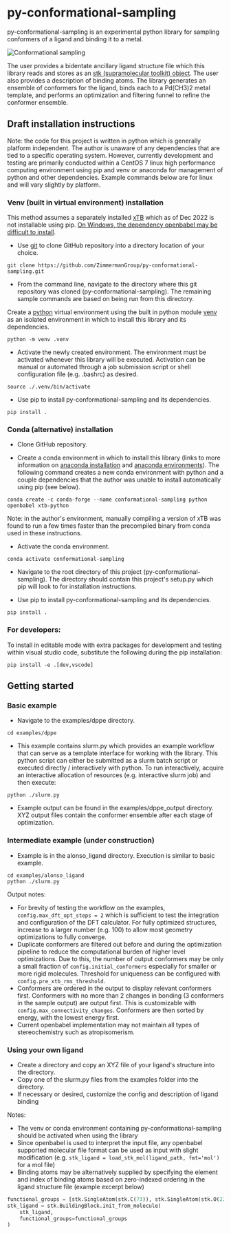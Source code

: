 # py-conformational-sampling
py-conformational-sampling is an experimental python library for sampling conformers of a ligand and binding it to a metal.

![Conformational sampling](https://user-images.githubusercontent.com/5794446/184696183-d74131bb-960a-4632-805c-12e6ae92f536.png)

The user provides a bidentate ancillary ligand structure file which this library reads and stores as an [stk (supramolecular toolkit) object](https://stk.readthedocs.io/en/stable/stk.molecular.molecules.building_block.html). The user also provides a description of binding atoms. The library generates an ensemble of conformers for the ligand, binds each to a Pd(CH3)2 metal template, and performs an optimization and filtering funnel to refine the conformer ensemble.

## Draft installation instructions
Note: the code for this project is written in python which is generally platform independent. The author is unaware of any dependencies that are tied to a specific operating system. However, currently development and testing are primarily conducted within a CentOS 7 linux high performance computing environment using pip and venv or anaconda for management of python and other dependencies. Example commands below are for linux and will vary slightly by platform.

### Venv (built in virtual environment) installation
This method assumes a separately installed [xTB](https://github.com/grimme-lab/xtb) which as of Dec 2022 is not installable using pip. [On Windows, the dependency openbabel may be difficult to install](https://github.com/openbabel/openbabel/issues/2408#issuecomment-1288847122).
* Use [git](https://git-scm.com/) to clone GitHub repository into a directory location of your choice.
```
git clone https://github.com/ZimmermanGroup/py-conformational-sampling.git
```

* From the command line, navigate to the directory where this git repository was cloned (py-conformational-sampling). The remaining sample commands are based on being run from this directory.

Create a [python](https://www.python.org/downloads/) virtual environment using the built in python module [venv](https://packaging.python.org/en/latest/guides/installing-using-pip-and-virtual-environments/#creating-a-virtual-environment) as an isolated environment in which to install this library and its dependencies.
```
python -m venv .venv
```

* Activate the newly created environment. The environment must be activated whenever this library will be executed. Activation can be manual or automated through a job submission script or shell configuration file (e.g. .bashrc) as desired.
```
source ./.venv/bin/activate
```

* Use pip to install py-conformational-sampling and its dependencies.
```
pip install .
```

### Conda (alternative) installation
* Clone GitHub repository.

* Create a conda environment in which to install this library (links to more information on [anaconda installation](https://conda.io/projects/conda/en/latest/user-guide/install/index.html) and [anaconda environments](https://conda.io/projects/conda/en/latest/user-guide/tasks/manage-environments.html)). The following command creates a new conda environment with python and a couple dependencies that the author was unable to install automatically using pip (see below).
```
conda create -c conda-forge --name conformational-sampling python openbabel xtb-python
```

Note: in the author's environment, manually compiling a version of xTB was found to run a few times faster than the precompiled binary from conda used in these instructions.

* Activate the conda environment.
```
conda activate conformational-sampling
```

* Navigate to the root directory of this project (py-conformational-sampling). The directory should contain this project's setup.py which pip will look to for installation instructions. 

* Use pip to install py-conformational-sampling and its dependencies.
```
pip install .
```

### For developers:
To install in editable mode with extra packages for development and testing within visual studio code, substitute the following during the pip installation:
```
pip install -e .[dev,vscode]
```

## Getting started

### Basic example
* Navigate to the examples/dppe directory.
```
cd examples/dppe
```

* This example contains slurm.py which provides an example workflow that can serve as a template interface for working with the library. This python script can either be submitted as a slurm batch script or executed directly / interactively with python. To run interactively, acquire an interactive allocation of resources (e.g. interactive slurm job) and then execute:
```
python ./slurm.py
```

* Example output can be found in the examples/dppe_output directory. XYZ output files contain the conformer ensemble after each stage of optimization.

### Intermediate example (under construction)
* Example is in the alonso_ligand directory. Execution is similar to basic example.
```
cd examples/alonso_ligand
python ./slurm.py
```
Output notes:

* For brevity of testing the workflow on the examples, `config.max_dft_opt_steps = 2` which is sufficient to test the integration and configuration of the DFT calculator. For fully optimized structures, increase to a larger number (e.g. 100) to allow most geometry optimizations to fully converge.
* Duplicate conformers are filtered out before and during the optimization pipeline to reduce the computational burden of higher level optimizations. Due to this, the number of output conformers may be only a small fraction of `config.initial_conformers` especially for smaller or more rigid molecules. Threshold for uniqueness can be configured with `config.pre_xtb_rms_threshold`.
* Conformers are ordered in the output to display relevant conformers first. Conformers with no more than 2 changes in bonding (3 conformers in the sample output) are output first. This is customizable with `config.max_connectivity_changes`. Conformers are then sorted by energy, with the lowest energy first.
* Current openbabel implementation may not maintain all types of stereochemistry such as atropisomerism.

### Using your own ligand
* Create a directory and copy an XYZ file of your ligand's structure into the directory.
* Copy one of the slurm.py files from the examples folder into the directory.
* If necessary or desired, customize the config and description of ligand binding

Notes:
* The venv or conda environment containing py-conformational-sampling should be activated when using the library
* Since openbabel is used to interpret the input file, any openbabel supported molecular file format can be used as input with slight modification (e.g. `stk_ligand = load_stk_mol(ligand_path, fmt='mol')` for a mol file)
* Binding atoms may be alternatively supplied by specifying the element and index of binding atoms based on zero-indexed ordering in the ligand structure file (example excerpt below)
```python
functional_groups = [stk.SingleAtom(stk.C(73)), stk.SingleAtom(stk.O(22))]
stk_ligand = stk.BuildingBlock.init_from_molecule(
    stk_ligand,
    functional_groups=functional_groups
)
```
